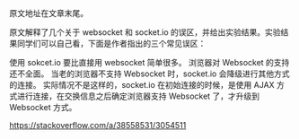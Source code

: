 原文地址在文章末尾。

原文解释了几个关于 websocket 和 socket.io 的误区，并给出实验结果。实验结果同学们可以自己看，下面是作者指出的三个常见误区：

使用 sokcet.io 要比直接用 websocket 简单很多。
浏览器对 Websocket 的支持还不全面。
当老的浏览器不支持 Websocket 时，socket.io 会降级进行其他方式的连接。 实际情况不是这样的，socket.io 在初始连接的时候，是使用 AJAX 方式进行连接，在交换信息之后确定浏览器支持 Websocket 了，才升级到 Websocket 方式。

https://stackoverflow.com/a/38558531/3054511

